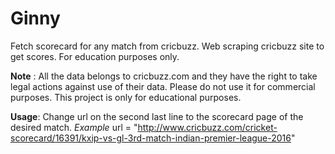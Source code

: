 # Ginny
Fetch scorecard for any match from cricbuzz. Web scraping cricbuzz site to get scores. For education purposes only.

**Note** : All the data belongs to cricbuzz.com and they have the right to take legal actions against use of their data. Please do not use it for commercial purposes. This project is only for educational purposes.

**Usage**:
Change url on the second last line to the scorecard page of the desired match. 
*Example*
url = "http://www.cricbuzz.com/cricket-scorecard/16391/kxip-vs-gl-3rd-match-indian-premier-league-2016"